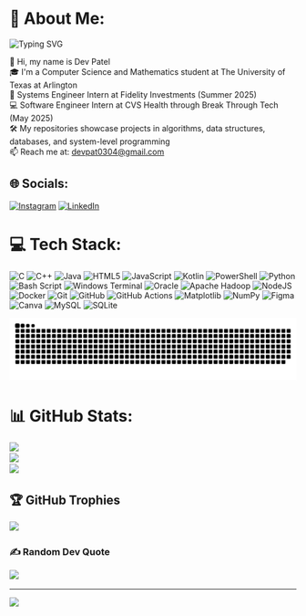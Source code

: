 # 💫 About Me:

![Typing SVG](https://readme-typing-svg.herokuapp.com?font=Fira+Code&pause=1000&color=F7F7F7&center=true&vCenter=true&width=1100&lines=Hello!+I'm+Dev+Patel!;Computer+Science+%26+Mathematics+Student+at+The+University+of+Texas+at+Arlington;Systems+Engineer+Intern+@+Fidelity+Investments;Software+Engineer+Intern+at+CVS+Health+(Break+Through+Tech);Code.+Debug.+Repeat.)

👋 Hi, my name is Dev Patel<br>🎓 I'm a Computer Science and Mathematics student at The University of Texas at Arlington<br>💼 Systems Engineer Intern at Fidelity Investments (Summer 2025)<br>💻 Software Engineer Intern at CVS Health through Break Through Tech (May 2025)<br>🛠️ My repositories showcase projects in algorithms, data structures, databases, and system-level programming<br>📫 Reach me at: devpat0304@gmail.com


## 🌐 Socials:
[![Instagram](https://img.shields.io/badge/Instagram-%23E4405F.svg?logo=Instagram&logoColor=white)](https://instagram.com/devpatella) [![LinkedIn](https://img.shields.io/badge/LinkedIn-%230077B5.svg?logo=linkedin&logoColor=white)](https://linkedin.com/in/devpat0304) 


# 💻 Tech Stack:
![C](https://img.shields.io/badge/c-%2300599C.svg?style=for-the-badge&logo=c&logoColor=white) ![C++](https://img.shields.io/badge/c++-%2300599C.svg?style=for-the-badge&logo=c%2B%2B&logoColor=white) ![Java](https://img.shields.io/badge/java-%23ED8B00.svg?style=for-the-badge&logo=openjdk&logoColor=white) ![HTML5](https://img.shields.io/badge/html5-%23E34F26.svg?style=for-the-badge&logo=html5&logoColor=white) ![JavaScript](https://img.shields.io/badge/javascript-%23323330.svg?style=for-the-badge&logo=javascript&logoColor=%23F7DF1E) ![Kotlin](https://img.shields.io/badge/kotlin-%237F52FF.svg?style=for-the-badge&logo=kotlin&logoColor=white) ![PowerShell](https://img.shields.io/badge/PowerShell-%235391FE.svg?style=for-the-badge&logo=powershell&logoColor=white) ![Python](https://img.shields.io/badge/python-3670A0?style=for-the-badge&logo=python&logoColor=ffdd54) ![Bash Script](https://img.shields.io/badge/bash_script-%23121011.svg?style=for-the-badge&logo=gnu-bash&logoColor=white) ![Windows Terminal](https://img.shields.io/badge/Windows%20Terminal-%234D4D4D.svg?style=for-the-badge&logo=windows-terminal&logoColor=white) ![Oracle](https://img.shields.io/badge/Oracle-F80000?style=for-the-badge&logo=oracle&logoColor=white) ![Apache Hadoop](https://img.shields.io/badge/Apache%20Hadoop-66CCFF?style=for-the-badge&logo=apachehadoop&logoColor=black) ![NodeJS](https://img.shields.io/badge/node.js-6DA55F?style=for-the-badge&logo=node.js&logoColor=white) ![Docker](https://img.shields.io/badge/docker-%230db7ed.svg?style=for-the-badge&logo=docker&logoColor=white) ![Git](https://img.shields.io/badge/git-%23F05033.svg?style=for-the-badge&logo=git&logoColor=white) ![GitHub](https://img.shields.io/badge/github-%23121011.svg?style=for-the-badge&logo=github&logoColor=white) ![GitHub Actions](https://img.shields.io/badge/github%20actions-%232671E5.svg?style=for-the-badge&logo=githubactions&logoColor=white) ![Matplotlib](https://img.shields.io/badge/Matplotlib-%23ffffff.svg?style=for-the-badge&logo=Matplotlib&logoColor=black) ![NumPy](https://img.shields.io/badge/numpy-%23013243.svg?style=for-the-badge&logo=numpy&logoColor=white) ![Figma](https://img.shields.io/badge/figma-%23F24E1E.svg?style=for-the-badge&logo=figma&logoColor=white) ![Canva](https://img.shields.io/badge/Canva-%2300C4CC.svg?style=for-the-badge&logo=Canva&logoColor=white) ![MySQL](https://img.shields.io/badge/mysql-4479A1.svg?style=for-the-badge&logo=mysql&logoColor=white) ![SQLite](https://img.shields.io/badge/sqlite-%2307405e.svg?style=for-the-badge&logo=sqlite&logoColor=white)

<picture>
  <source media="(prefers-color-scheme: dark)" srcset="https://raw.githubusercontent.com/devpat0304/devpat0304/output/github-snake-dark.svg" />
  <source media="(prefers-color-scheme: light)" srcset="https://raw.githubusercontent.com/devpat0304/devpat0304/output/github-snake.svg" />
  <img alt="github-snake" src="https://raw.githubusercontent.com/devpat0304/devpat0304/output/github-snake.svg" />
</picture>

# 📊 GitHub Stats:
![](https://github-readme-stats.vercel.app/api?username=devpat0304&theme=highcontrast&hide_border=false&include_all_commits=true&count_private=true)<br/>
![](https://nirzak-streak-stats.vercel.app/?user=devpat0304&theme=highcontrast&hide_border=false)<br/>
![](https://github-readme-stats.vercel.app/api/top-langs/?username=devpat0304&theme=highcontrast&hide_border=false&include_all_commits=true&count_private=true&layout=compact)

## 🏆 GitHub Trophies
![](https://github-profile-trophy.vercel.app/?username=devpat0304&theme=radical&no-frame=false&no-bg=true&margin-w=4)

### ✍️ Random Dev Quote
![](https://quotes-github-readme.vercel.app/api?type=horizontal&theme=radical)

---
[![](https://visitcount.itsvg.in/api?id=devpat0304&icon=0&color=0)](https://visitcount.itsvg.in)

<!-- Proudly created with GPRM ( https://gprm.itsvg.in ) -->
